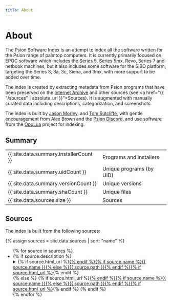 ```yaml
---
title: About
---
```


# About

The Psion Software Index is an attempt to index all the software written for the Psion range of palmtop computers. It is currently primarily focused on EPOC software which includes the Series 5, Series 5mx, Revo, Series 7 and netbook machines, but it also includes some software for the SIBO platform, targeting the Series 3, 3a, 3c, Siena, and 3mx, with more support to be added over time.

The index is created by extracting metadata from Psion programs that have been preserved on the [Internet Archive](https://archive.org) and other sources (see <a href="{{ "/sources" | absolute_url }}">Sources</a>). It is augmented with manually curated data including descriptions, categorization, and screenshots.

The index is built by [Jason Morley](https://jbmorley.co.uk), and [Tom Sutcliffe](https://github.com/tomsci), with gentle encouragement from Alex Brown and the [Psion Discord](https://discord.gg/8ZkKKkA), and use software from the [OpoLua](https://opolua.org) project for indexing.

## Summary

<table class="statistics">
    <tr>
        <td class="stat">{{ site.data.summary.installerCount }}</td>
        <td>Programs and installers</td>
    </tr>
    <tr>
        <td class="stat">{{ site.data.summary.uidCount }}</td>
        <td>Unique programs (by UID)</td>
    </tr>
    <tr>
        <td class="stat">{{ site.data.summary.versionCount }}</td>
        <td>Unique versions</td>
    </tr>
    <tr>
        <td class="stat">{{ site.data.summary.shaCount }}</td>
        <td>Unique files</td>
    </tr>
    <tr>
        <td class="stat">{{ site.data.sources.size }}</td>
        <td>Sources</td>
    </tr>
</table>

## Sources

The index is built from the following sources:

{% assign sources = site.data.sources | sort: "name" %}
<ul>
{% for source in sources %}
<li>
{% if source.description %}
<details>
    <summary>{% if source.html_url %}<a href="{{ source.html_url }}">{% endif %}{% if source.name %}{{ source.name }}{% else %}{{ source.path }}{% endif %}{% if source.html_url %}</a>{% endif %}</summary>
    <div class="source-description">{{ source.description | strip_html }}</div>
</details>
{% else %}
{% if source.html_url %}<a href="{{ source.html_url }}">{% endif %}{% if source.name %}{{ source.name }}{% else %}{{ source.path }}{% endif %}{% if source.html_url %}</a>{% endif %}
{% endif %}
</li>
{% endfor %}
</ul>

